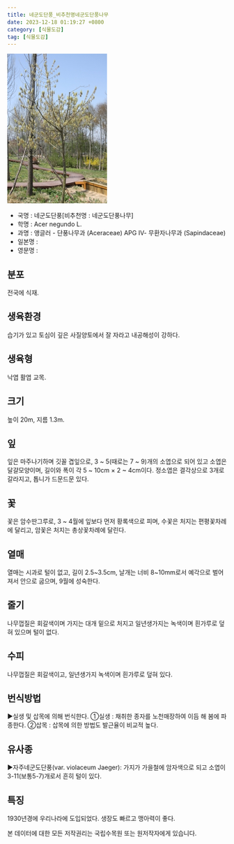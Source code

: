 ```yaml
---
title: 네군도단풍_비추천명네군도단풍나무
date: 2023-12-18 01:19:27 +0800
category: [식물도감]
tag: [식물도감]
---
```




![네군도단풍[비추천명 : 네군도단풍나무]](/assets/img/fileUpload/plants/basic/Aceraceae/Acer/18783/18783_13_th2.JPG)
- 국명 : 네군도단풍[비추천명 : 네군도단풍나무]
- 학명 : Acer negundo L.
- 과명 : 앵글러 - 단풍나무과 (Aceraceae) APG Ⅳ- 무환자나무과 (Sapindaceae)
- 일본명 : 
- 영문명 : 


## 분포
전국에 식재.
## 생육환경
습기가 있고 토심이 깊은 사질양토에서 잘 자라고 내공해성이 강하다.
## 생육형
낙엽 활엽 교목.
## 크기
높이 20m, 지름 1.3m.
## 잎
잎은 마주나기하며 깃꼴 겹잎으로, 3 ~ 5(때로는 7 ~ 9)개의 소엽으로 되어 있고 소엽은 달걀모양이며, 길이와 폭이 각  5 ~ 10cm × 2 ~ 4cm이다.  정소엽은 결각상으로 3개로 갈라지고, 톱니가 드문드문 있다.
## 꽃
꽃은 암수딴그루로, 3 ~ 4월에 잎보다 먼저 황록색으로 피며, 수꽃은 처지는 편평꽃차례에 달리고, 암꽃은 처지는 총상꽃차례에 달린다.
## 열매
열매는 시과로 털이 없고, 길이 2.5~3.5cm, 날개는 너비 8~10mm로서 예각으로 벌어져서 안으로 굽으며, 9월에 성숙한다.
## 줄기
나무껍질은 회갈색이며 가지는 대개 밑으로 처지고 일년생가지는 녹색이며 흰가루로 덮혀 있으며 털이 없다.
## 수피
나무껍질은 회갈색이고, 일년생가지 녹색이며 흰가루로 덮혀 있다.
## 번식방법
▶실생 및 삽목에 의해 번식한다. 
①실생 : 채취한 종자를 노천매장하여 이듬 해 봄에 파종한다. 
②삽목 : 삽목에 의한 방법도 발근율이 비교적 높다.
## 유사종
▶자주네군도단풍(var. violaceum Jaeger): 가지가 가을철에 암자색으로 되고 소엽이 3-11(보통5-7)개로서 흔히 털이 있다.
## 특징
1930년경에 우리나라에 도입되었다. 생장도 빠르고 맹아력이 좋다.






본 데이터에 대한 모든 저작권리는 국립수목원 또는 원저작자에게 있습니다.
